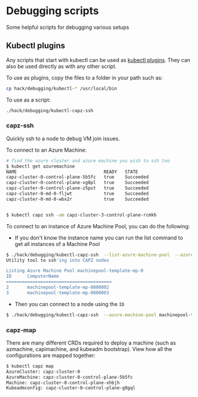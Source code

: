 # Debugging scripts
Some helpful scripts for debugging various setups


## Kubectl plugins
Any scripts that start with kubectl can be used as [kubectl plugins](https://kubernetes.io/docs/tasks/extend-kubectl/kubectl-plugins/).  They can also be used directly as with any other script.

To use as plugins, copy the files to a folder in your path such as:

```bash
cp hack/debugging/kubectl-* /usr/local/bin
```

To use as a script:

```bash
./hack/debugging/kubectl-capz-ssh
```

### capz-ssh
Quickly ssh to a node to debug VM join issues.


To connect to an Azure Machine:

```bash
# find the azure cluster and azure machine you wish to ssh too
$ kubectl get azuremachine
NAME                                 READY   STATE
capz-cluster-0-control-plane-5b5fc   true    Succeeded
capz-cluster-0-control-plane-vg8pl   true    Succeeded
capz-cluster-0-control-plane-z5pst   true    Succeeded
capz-cluster-0-md-0-fljwt            true    Succeeded
capz-cluster-0-md-0-wbx2r            true    Succeeded


$ kubectl capz ssh -am capz-cluster-3-control-plane-rcmkh
```

To connect to an instance of Azure Machine Pool, you can do the following:

- If you don't know the instance name you can run the list command to get all
instances of a Machine Pool

```bash
$ ./hack/debugging/kubectl-capz-ssh  --list-azure-machine-pool  --azure-machine-pool machinepool-template-mp-0
Utility tool to ssh'ing into CAPZ nodes

Listing Azure Machine Pool machinepool-template-mp-0
ID      ComputerName
========================================
2       machinepool-template-mp-0000002
3       machinepool-template-mp-0000003
```

- Then you can connect to a node using the `ID`

```bash
$ ./hack/debugging/kubectl-capz-ssh  --azure-machine-pool machinepool-template-mp-0 --azure-machine-pool-id 2
```

### capz-map
There are many different CRDs required to deploy a machine (such as azmachine, capimachine, and kubeadm bootstrap).  View how all the configurations are mapped together:

```bash
$ kubectl capz map
AzureCluster: capz-cluster-0
AzureMachine: capz-cluster-0-control-plane-5b5fc
Machine: capz-cluster-0-control-plane-xhbjh
Kubeadmconfig: capz-cluster-0-control-plane-g8gql
```
